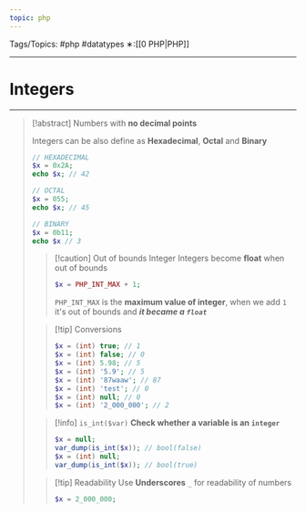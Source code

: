 ```yaml
---
topic: php
---
```



Tags/Topics: #php #datatypes 
∗:[[0 PHP|PHP]]

---
# Integers

--- 

>[!abstract]
>Numbers with __no decimal points__
>
>Integers can be also define as __Hexadecimal__, __Octal__ and __Binary__
>```php
>// HEXADECIMAL
>$x = 0x2A;
>echo $x; // 42
>
>// OCTAL
>$x = 055;
>echo $x; // 45
>
>// BINARY
>$x = 0b11;
>echo $x // 3
>```
>
>> [!caution] Out of bounds Integer
>> Integers become __float__ when out of bounds
>> ```php
>> $x = PHP_INT_MAX + 1;
>> ```
>> `PHP_INT_MAX` is the __maximum value of integer__, when we add `1` it's out of bounds and ___it became a `float`___
>
>
>> [!tip] Conversions
>> ```php
>> $x = (int) true; // 1
>> $x = (int) false; // 0
>> $x = (int) 5.98; // 5
>> $x = (int) '5.9'; // 5
>> $x = (int) '87waaw'; // 87
>> $x = (int) 'test'; // 0
>> $x = (int) null; // 0
>> $x = (int) '2_000_000'; // 2
>> 
>> ```
>
>
>> [!info] `is_int($var)`
>> __Check whether a variable is an `integer`__
>> ```php
>> $x = null;
>> var_dump(is_int($x)); // bool(false)
>> $x = (int) null;
>> var_dump(is_int($x)); // bool(true)
>> ```
>
>
>> [!tip] Readability
>> Use __Underscores__ `_` for readability of numbers
>> ```php
>> $x = 2_000_000;
>> ```




